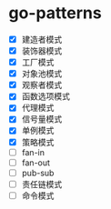 # go-patterns


- [x] 建造者模式
- [x] 装饰器模式
- [x] 工厂模式
- [x] 对象池模式
- [x] 观察者模式
- [x] 函数选项模式
- [x] 代理模式
- [x] 信号量模式
- [x] 单例模式
- [x] 策略模式
- [ ] fan-in
- [ ] fan-out
- [ ] pub-sub
- [ ] 责任链模式
- [ ] 命令模式
